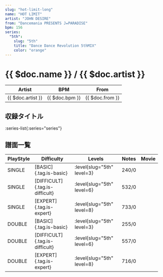 ```yaml
---
slug: "hot-limit-long"
name: "HOT LIMIT"
artist: "JOHN DESIRE"
from: "Dancemania PRESENTS J★PARADISE"
bpm: 156
series:
  "5th":
    slug: "5th"
    title: "Dance Dance Revolution 5thMIX"
    color: "orange"
---
```


# {{ $doc.name }} / {{ $doc.artist }}

|Artist|BPM|From|
|------|---|----|
|{{ $doc.artist }}|{{ $doc.bpm }}|{{ $doc.from }}|

## 収録タイトル

:series-list{:series="series"}

## 譜面一覧

|PlayStyle|Difficulty|Levels|Notes|Movie|
|---------|----------|------|-----|-----|
|SINGLE|[BASIC]{.tag.is-basic}|:level{slug="5th" level=3}|240/0||
|SINGLE|[DIFFICULT]{.tag.is-difficult}|:level{slug="5th" level=6}|532/0||
|SINGLE|[EXPERT]{.tag.is-expert}|:level{slug="5th" level=8}|733/0||
|DOUBLE|[BASIC]{.tag.is-basic}|:level{slug="5th" level=3}|255/0||
|DOUBLE|[DIFFICULT]{.tag.is-difficult}|:level{slug="5th" level=6}|557/0||
|DOUBLE|[EXPERT]{.tag.is-expert}|:level{slug="5th" level=8}|716/0||
